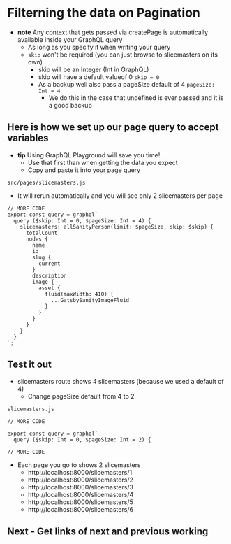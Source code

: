 # Filterning the data on Pagination
* **note** Any context that gets passed via createPage is automatically available inside your GraphQL query
    - As long as you specify it when writing your query
    - `skip` won't be required (you can just browse to slicemasters on its own)
        + skip will be an Integer (Int in GraphQL)
        + skip will have a default valueof 0 `skip = 0`
        + As a backup well also pass a pageSize default of 4 `pageSize: Int = 4`
           + We do this in the case that undefined is ever passed and it is a good backup

## Here is how we set up our page query to accept variables
* **tip** Using GraphQL Playground will save you time!
    - Use that first than when getting the data you expect
    - Copy and paste it into your page query

`src/pages/slicemasters.js`

* It will rerun automatically and you will see only 2 slicemasters per page

```
// MORE CODE
export const query = graphql`
  query ($skip: Int = 0, $pageSize: Int = 4) {
    slicemasters: allSanityPerson(limit: $pageSize, skip: $skip) {
      totalCount
      nodes {
        name
        id
        slug {
          current
        }
        description
        image {
          asset {
            fluid(maxWidth: 410) {
              ...GatsbySanityImageFluid
            }
          }
        }
      }
    }
  }
`;
```

## Test it out
* slicemasters route shows 4 slicemasters (because we used a default of 4)
    - Change pageSize default from 4 to 2

`slicemasters.js`

```
// MORE CODE

export const query = graphql`
  query ($skip: Int = 0, $pageSize: Int = 2) {

// MORE CODE
```

* Each page you go to shows 2 slicemasters
    - http://localhost:8000/slicemasters/1
    - http://localhost:8000/slicemasters/2
    - http://localhost:8000/slicemasters/3
    - http://localhost:8000/slicemasters/4
    - http://localhost:8000/slicemasters/5
    - http://localhost:8000/slicemasters/6

## Next - Get links of next and previous working
